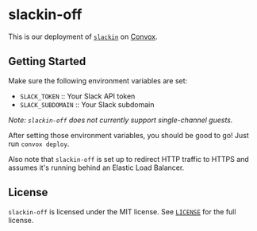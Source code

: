 # slackin-off

This is our deployment of [`slackin`](https://github.com/rauchg/slackin) on
[Convox](https://convox.com/).

## Getting Started

Make sure the following environment variables are set:

- `SLACK_TOKEN` :: Your Slack API token
- `SLACK_SUBDOMAIN` :: Your Slack subdomain

_Note: `slackin-off` does not currently support single-channel guests._

After setting those environment variables, you should be good to go! Just run
`convox deploy`.

Also note that `slackin-off` is set up to redirect HTTP traffic to HTTPS and
assumes it's running behind an Elastic Load Balancer.

## License

`slackin-off` is licensed under the MIT license. See [`LICENSE`](LICENSE) for
the full license.
